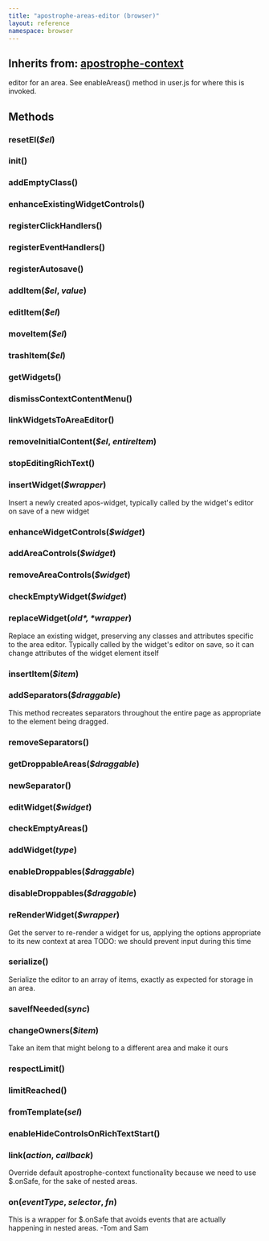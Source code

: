 ```yaml
---
title: "apostrophe-areas-editor (browser)"
layout: reference
namespace: browser
---
```

## Inherits from: [apostrophe-context](../apostrophe-utils/browser-apostrophe-context.html)
editor for an area. See enableAreas() method
in user.js for where this is invoked.



## Methods
### resetEl(*$el*)

### init()

### addEmptyClass()

### enhanceExistingWidgetControls()

### registerClickHandlers()

### registerEventHandlers()

### registerAutosave()

### addItem(*$el*, *value*)

### editItem(*$el*)

### moveItem(*$el*)

### trashItem(*$el*)

### getWidgets()

### dismissContextContentMenu()

### linkWidgetsToAreaEditor()

### removeInitialContent(*$el*, *entireItem*)

### stopEditingRichText()

### insertWidget(*$wrapper*)
Insert a newly created apos-widget, typically called by the
widget's editor on save of a new widget
### enhanceWidgetControls(*$widget*)

### addAreaControls(*$widget*)

### removeAreaControls(*$widget*)

### checkEmptyWidget(*$widget*)

### replaceWidget(*$old*, *$wrapper*)
Replace an existing widget, preserving any classes and
attributes specific to the area editor. Typically
called by the widget's editor on save, so it can change
attributes of the widget element itself
### insertItem(*$item*)

### addSeparators(*$draggable*)
This method recreates separators throughout the entire page as appropriate
to the element being dragged.
### removeSeparators()

### getDroppableAreas(*$draggable*)

### newSeparator()

### editWidget(*$widget*)

### checkEmptyAreas()

### addWidget(*type*)

### enableDroppables(*$draggable*)

### disableDroppables(*$draggable*)

### reRenderWidget(*$wrapper*)
Get the server to re-render a widget for us, applying the
options appropriate to its new context at area
TODO: we should prevent input during this time
### serialize()
Serialize the editor to an array of items, exactly as expected for
storage in an area.
### saveIfNeeded(*sync*)

### changeOwners(*$item*)
Take an item that might belong to a different
area and make it ours
### respectLimit()

### limitReached()

### fromTemplate(*sel*)

### enableHideControlsOnRichTextStart()

### link(*action*, *callback*)
Override default apostrophe-context functionality because we
need to use $.onSafe, for the sake of nested areas.
### on(*eventType*, *selector*, *fn*)
This is a wrapper for $.onSafe that avoids events that are actually
happening in nested areas. -Tom and Sam
